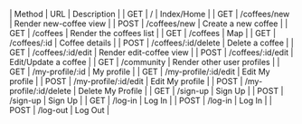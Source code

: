 | Method | URL | Description |
| GET | / | Index/Home |
| GET | /coffees/new | Render new-coffee view |
| POST | /coffees/new | Create a new coffee |
| GET | /coffees | Render the coffees list |
| GET | /coffees | Map |
| GET | /coffees/:id | Coffee details |
| POST | /coffees/:id/delete | Delete a coffee |
| GET | /coffees/:id/edit | Render edit-coffee view |
| POST | /coffees/:id/edit | Edit/Update a coffee |
| GET | /community | Render other user profiles |
| GET | /my-profile/:id | My profile |
| GET | /my-profile/:id/edit | Edit My profile |
| POST | /my-profile/:id/edit | Edit My profile |
| POST | /my-profile/:id/delete | Delete My Profile |
| GET | /sign-up | Sign Up |
| POST | /sign-up | Sign Up |
| GET | /log-in | Log In |
| POST | /log-in | Log In |
| POST | /log-out | Log Out |




